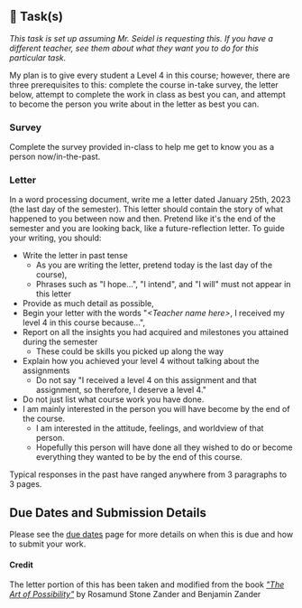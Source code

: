 ## &#x1F4D7; Task(s)

*This task is set up assuming Mr. Seidel is requesting this. If you have a different teacher, see them about what they want you to do for this particular task.*

My plan is to give every student a Level 4 in this course; however, there are three prerequisites to this: complete the course in-take survey, the letter below, attempt to complete the work in class as best you can, and attempt to become the person you write about in the letter as best you can.

### Survey

Complete the survey provided in-class to help me get to know you as a person now/in-the-past.

### Letter

In a word processing document, write me a letter dated January 25th, 2023 (the last day of the semester). This letter should contain the story of what happened to you between now and then. Pretend like it's the end of the semester and you are looking back, like a future-reflection letter. To guide your writing, you should:
* Write the letter in past tense
  * As you are writing the letter, pretend today is the last day of the course), 
  * Phrases such as "I hope...", "I intend", and "I will" must not appear in this letter 
* Provide as much detail as possible,
* Begin your letter with the words "_\<Teacher name here\>_, I received my level 4 in this course because...",
* Report on all the insights you had acquired and milestones you attained during the semester
  * These could be skills you picked up along the way
* Explain how you achieved your level 4 without talking about the assignments
  * Do not say "I received a level 4 on this assignment and that assignment, so therefore, I deserve a level 4."
* Do not just list what course work you have done.
* I am mainly interested in the person you will have become by the end of the course. 
  * I am interested in the attitude, feelings, and worldview of that person. 
  * Hopefully this person will have done all they wished to do or become everything they wanted to be by the end of this course.

Typical responses in the past have ranged anywhere from 3 paragraphs to 3 pages.

## Due Dates and Submission Details

Please see the [due dates](./Due-Dates-and-Submission-Details) page for more details on when this is due and how to submit your work.

#### Credit
The letter portion of this has been taken and modified from the book [_"The Art of Possibility"_](https://www.penguinrandomhouse.ca/books/289694/the-art-of-possibility-by-rosamund-stone-zander-and-benjamin-zander/9780142001103) by Rosamund Stone Zander and Benjamin Zander